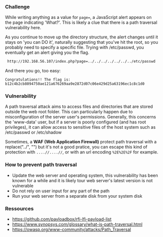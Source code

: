 
### Challenge

While writing anything as a value for `page=`, a JavaScript alert appears on the page indicating 'What?'. This is likely a clue that there is a path traversal vulnerability here.

As you continue to move up the directory structure, the alert changes until it stays on 'you can DO it', naturally suggesting that you've hit the root, so you probably need to specify a specific file. Trying with /etc/passwd, you eventually get an alert giving you the flag.

```bash
 http://192.168.56.107/index.php?page=../../../../../../../etc/passwd
```

And there you go, too easy:

```
Congratulations!! The flag is: b12c4b2cb8094750ae121a676269aa9e2872d07c06e429d25a63196ec1c8c1d0
```

### Vulnerability
A path traversal attack aims to access files and directories that are stored outside the web root folder. This can particularly happen due to misconfiguration of the server user's permissions. Generally, this concerns the 'www-data' user, but if a server is poorly configured (and has root privileges), it can allow access to sensitive files of the host system such as /etc/passwd or /etc/shadow

Sometimes, a **WAF (Web Application Firewall)** protect path traversal with a replace("../", "") but it's not a good pratice, you can escape this kind of
protection with `....//....//`, or with an url encoding `%2E%2E%2F` for example.


### How to prevent path traversal
- Update the web server and operating system, this vulnerability has been known for a while and it is likely tour web server's latest version is not vulnerable
- Do not rely on user input for any part of the path
- Run your web server from a separate disk from your system disk 

### Ressources
-  https://github.com/payloadbox/rfi-lfi-payload-list
-  https://www.synopsys.com/glossary/what-is-path-traversal.html
-  https://owasp.org/www-community/attacks/Path_Traversal
